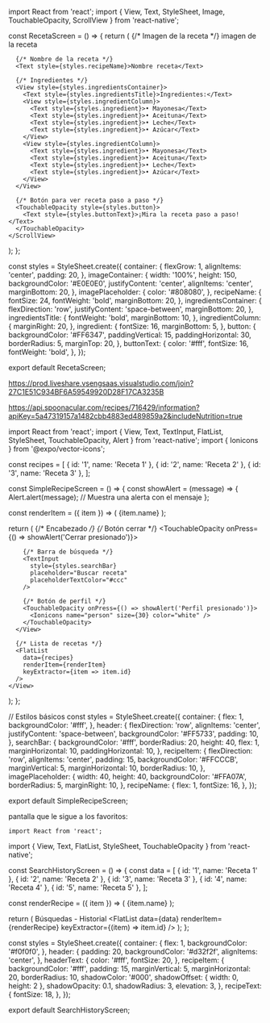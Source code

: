 import React from 'react';
import { View, Text, StyleSheet, Image, TouchableOpacity, ScrollView } from 'react-native';

const RecetaScreen = () => {
  return (
    <ScrollView contentContainerStyle={styles.container}>
      {/* Imagen de la receta */}
      <View style={styles.imageContainer}>
        <Text style={styles.imagePlaceholder}>imagen de la receta</Text>
      </View>

      {/* Nombre de la receta */}
      <Text style={styles.recipeName}>Nombre receta</Text>

      {/* Ingredientes */}
      <View style={styles.ingredientsContainer}>
        <Text style={styles.ingredientsTitle}>Ingredientes:</Text>
        <View style={styles.ingredientColumn}>
          <Text style={styles.ingredient}>• Mayonesa</Text>
          <Text style={styles.ingredient}>• Aceituna</Text>
          <Text style={styles.ingredient}>• Leche</Text>
          <Text style={styles.ingredient}>• Azúcar</Text>
        </View>
        <View style={styles.ingredientColumn}>
          <Text style={styles.ingredient}>• Mayonesa</Text>
          <Text style={styles.ingredient}>• Aceituna</Text>
          <Text style={styles.ingredient}>• Leche</Text>
          <Text style={styles.ingredient}>• Azúcar</Text>
        </View>
      </View>

      {/* Botón para ver receta paso a paso */}
      <TouchableOpacity style={styles.button}>
        <Text style={styles.buttonText}>¡Mira la receta paso a paso!</Text>
      </TouchableOpacity>
    </ScrollView>
  );
};

const styles = StyleSheet.create({
  container: {
    flexGrow: 1,
    alignItems: 'center',
    padding: 20,
  },
  imageContainer: {
    width: '100%',
    height: 150,
    backgroundColor: '#E0E0E0',
    justifyContent: 'center',
    alignItems: 'center',
    marginBottom: 20,
  },
  imagePlaceholder: {
    color: '#808080',
  },
  recipeName: {
    fontSize: 24,
    fontWeight: 'bold',
    marginBottom: 20,
  },
  ingredientsContainer: {
    flexDirection: 'row',
    justifyContent: 'space-between',
    marginBottom: 20,
  },
  ingredientsTitle: {
    fontWeight: 'bold',
    marginBottom: 10,
  },
  ingredientColumn: {
    marginRight: 20,
  },
  ingredient: {
    fontSize: 16,
    marginBottom: 5,
  },
  button: {
    backgroundColor: '#FF6347',
    paddingVertical: 15,
    paddingHorizontal: 30,
    borderRadius: 5,
    marginTop: 20,
  },
  buttonText: {
    color: '#fff',
    fontSize: 16,
    fontWeight: 'bold',
  },
});

export default RecetaScreen;
 






https://prod.liveshare.vsengsaas.visualstudio.com/join?27C1E51C934BF6A59549920D28F17CA3235B

https://api.spoonacular.com/recipes/716429/information?apiKey=5a47319157a1482cbb4883ed489859a2&includeNutrition=true


  import React from 'react';
import { View, Text, TextInput, FlatList, StyleSheet, TouchableOpacity, Alert } from 'react-native';
import { Ionicons } from '@expo/vector-icons';

const recipes = [
  { id: '1', name: 'Receta 1' },
  { id: '2', name: 'Receta 2' },
  { id: '3', name: 'Receta 3' },
];

const SimpleRecipeScreen = () => {
  const showAlert = (message) => {
    Alert.alert(message); // Muestra una alerta con el mensaje
  };

  const renderItem = ({ item }) => (
    <View style={styles.recipeItem}>
      <View style={styles.imagePlaceholder} />
      <Text style={styles.recipeName}>{item.name}</Text>
      <Ionicons name="star" size={24} color="orange" />
    </View>
  );

  return (
    <View style={styles.container}>
      {/* Encabezado */}
      <View style={styles.header}>
        {/* Botón cerrar */}
        <TouchableOpacity onPress={() => showAlert('Cerrar presionado')}>
          <Ionicons name="close" size={30} color="white" />
        </TouchableOpacity>

        {/* Barra de búsqueda */}
        <TextInput 
          style={styles.searchBar} 
          placeholder="Buscar receta" 
          placeholderTextColor="#ccc" 
        />

        {/* Botón de perfil */}
        <TouchableOpacity onPress={() => showAlert('Perfil presionado')}>
          <Ionicons name="person" size={30} color="white" />
        </TouchableOpacity>
      </View>

      {/* Lista de recetas */}
      <FlatList
        data={recipes}
        renderItem={renderItem}
        keyExtractor={item => item.id}
      />
    </View>
  );
};

// Estilos básicos
const styles = StyleSheet.create({
  container: {
    flex: 1,
    backgroundColor: '#fff',
  },
  header: {
    flexDirection: 'row',
    alignItems: 'center',
    justifyContent: 'space-between',
    backgroundColor: '#FF5733',
    padding: 10,
  },
  searchBar: {
    backgroundColor: '#fff',
    borderRadius: 20,
    height: 40,
    flex: 1,
    marginHorizontal: 10,
    paddingHorizontal: 10,
  },
  recipeItem: {
    flexDirection: 'row',
    alignItems: 'center',
    padding: 15,
    backgroundColor: '#FFCCCB',
    marginVertical: 5,
    marginHorizontal: 10,
    borderRadius: 10,
  },
  imagePlaceholder: {
    width: 40,
    height: 40,
    backgroundColor: '#FFA07A',
    borderRadius: 5,
    marginRight: 10,
  },
  recipeName: {
    flex: 1,
    fontSize: 16,
  },
});

export default SimpleRecipeScreen;

pantalla que le sigue a los favoritos:


    import React from 'react';
import { View, Text, FlatList, StyleSheet, TouchableOpacity } from 'react-native';

const SearchHistoryScreen = () => {
  const data = [
    { id: '1', name: 'Receta 1' },
    { id: '2', name: 'Receta 2' },
    { id: '3', name: 'Receta 3' },
    { id: '4', name: 'Receta 4' },
    { id: '5', name: 'Receta 5' },
  ];

  const renderRecipe = ({ item }) => (
    <TouchableOpacity style={styles.recipeItem}>
      <Text style={styles.recipeText}>{item.name}</Text>
    </TouchableOpacity>
  );

  return (
    <View style={styles.container}>
      <View style={styles.header}>
        <Text style={styles.headerText}>Búsquedas - Historial</Text>
      </View>
      <FlatList
        data={data}
        renderItem={renderRecipe}
        keyExtractor={(item) => item.id}
      />
    </View>
  );
};

const styles = StyleSheet.create({
  container: {
    flex: 1,
    backgroundColor: '#f0f0f0',
  },
  header: {
    padding: 20,
    backgroundColor: '#d32f2f',
    alignItems: 'center',
  },
  headerText: {
    color: '#fff',
    fontSize: 20,
  },
  recipeItem: {
    backgroundColor: '#fff',
    padding: 15,
    marginVertical: 5,
    marginHorizontal: 20,
    borderRadius: 10,
    shadowColor: '#000',
    shadowOffset: { width: 0, height: 2 },
    shadowOpacity: 0.1,
    shadowRadius: 3,
    elevation: 3,
  },
  recipeText: {
    fontSize: 18,
  },
});

export default SearchHistoryScreen;
